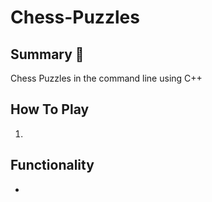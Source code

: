# Chess-Puzzles

## Summary 📖
Chess Puzzles in the command line using C++

## How To Play
1.

## Functionality 
* 
